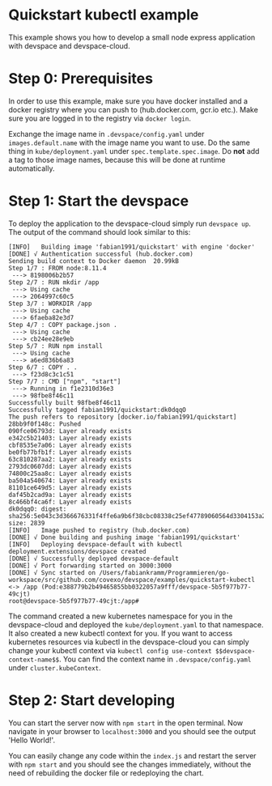 # Quickstart kubectl example

This example shows you how to develop a small node express application with devspace and devspace-cloud.

# Step 0: Prerequisites

In order to use this example, make sure you have docker installed and a docker registry where you can push to (hub.docker.com, gcr.io etc.). Make sure you are logged in to the registry via `docker login`.  

Exchange the image name in `.devspace/config.yaml` under `images.default.name` with the image name you want to use. Do the same thing in `kube/deployment.yaml` under `spec.template.spec.image`. Do **not** add a tag to those image names, because this will be done at runtime automatically.  

# Step 1: Start the devspace

To deploy the application to the devspace-cloud simply run `devspace up`. The output of the command should look similar to this: 

```
[INFO]   Building image 'fabian1991/quickstart' with engine 'docker'
[DONE] √ Authentication successful (hub.docker.com)
Sending build context to Docker daemon  20.99kB
Step 1/7 : FROM node:8.11.4
 ---> 8198006b2b57
Step 2/7 : RUN mkdir /app
 ---> Using cache
 ---> 2064997c60c5
Step 3/7 : WORKDIR /app
 ---> Using cache
 ---> 6faeba82e3d7
Step 4/7 : COPY package.json .
 ---> Using cache
 ---> cb24ee28e9eb
Step 5/7 : RUN npm install
 ---> Using cache
 ---> a6ed836b6a83
Step 6/7 : COPY . .
 ---> f23d8c3c1c51
Step 7/7 : CMD ["npm", "start"]
 ---> Running in f1e2310d36e3
 ---> 98fbe8f46c11
Successfully built 98fbe8f46c11
Successfully tagged fabian1991/quickstart:dk0dqqO
The push refers to repository [docker.io/fabian1991/quickstart]
28bb9f0f148c: Pushed
090fce06793d: Layer already exists
e342c5b21403: Layer already exists
cbf8535e7a06: Layer already exists
be0fb77bfb1f: Layer already exists
63c810287aa2: Layer already exists
2793dc0607dd: Layer already exists
74800c25aa8c: Layer already exists
ba504a540674: Layer already exists
81101ce649d5: Layer already exists
daf45b2cad9a: Layer already exists
8c466bf4ca6f: Layer already exists
dk0dqqO: digest: sha256:5e043c3d366676331f4ffe6a9b6f38cbc08338c25ef47789060564d3304153a2 size: 2839
[INFO]   Image pushed to registry (hub.docker.com)
[DONE] √ Done building and pushing image 'fabian1991/quickstart'
[INFO]   Deploying devspace-default with kubectl
deployment.extensions/devspace created
[DONE] √ Successfully deployed devspace-default
[DONE] √ Port forwarding started on 3000:3000
[DONE] √ Sync started on /Users/fabiankramm/Programmieren/go-workspace/src/github.com/covexo/devspace/examples/quickstart-kubectl <-> /app (Pod:e388779b2b49465855bb0322057a9fff/devspace-5b5f977b77-49cjt)
root@devspace-5b5f977b77-49cjt:/app#
```

The command created a new kubernetes namespace for you in the devspace-cloud and deployed the `kube/deployment.yaml` to that namespace. It also created a new kubectl context for you. If you want to access kubernetes resources via kubectl in the devspace-cloud you can simply change your kubectl context via `kubectl config use-context $$devspace-context-name$$`. You can find the context name in `.devspace/config.yaml` under `cluster.kubeContext`.  

# Step 2: Start developing

You can start the server now with `npm start` in the open terminal. Now navigate in your browser to `localhost:3000` and you should see the output 'Hello World!'.  

You can easily change any code within the `index.js` and restart the server with `npm start` and you should see the changes immediately, without the need of rebuilding the docker file or redeploying the chart.  
